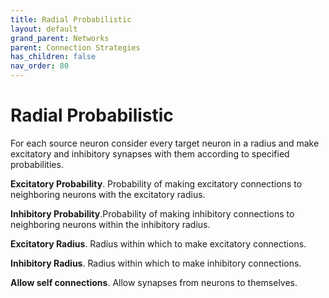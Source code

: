 ```yaml
---
title: Radial Probabilistic
layout: default
grand_parent: Networks
parent: Connection Strategies
has_children: false
nav_order: 80
---
```


# Radial Probabilistic

For each source neuron consider every target neuron in a radius and make excitatory and inhibitory synapses with them according to specified probabilities.

**Excitatory Probability**. Probability of making excitatory connections to neighboring neurons with the excitatory radius.

**Inhibitory Probability**.Probability of making inhibitory connections to neighboring neurons within the inhibitory radius.

**Excitatory Radius**. Radius within which to make excitatory connections.

**Inhibitory Radius**. Radius within which to make inhibitory connections.

**Allow self connections**. Allow synapses from neurons to themselves.
